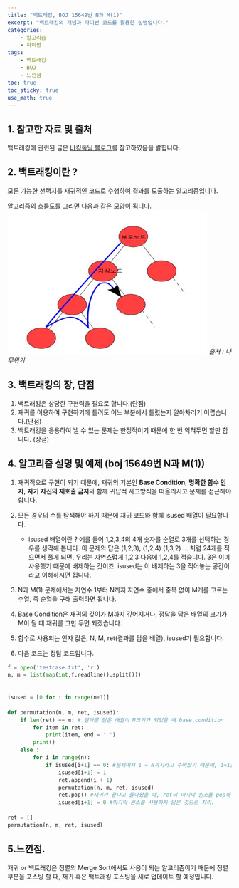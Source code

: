 ```yaml
---
title: "백트래킹, BOJ 15649번 N과 M(1)"
excerpt: "백트래킹의 개념과 파이썬 코드를 활용한 설명입니다."
categories:
    - 알고리즘
    - 파이썬
tags:
    - 백트래킹
    - BOJ
    - 느낀점
toc: true
toc_sticky: true
use_math: true
---
```


## 1. 참고한 자료 및 출처
백트래킹에 관련된 글은 [바킹독님 블로그](https://blog.encrypted.gg/945?category=773649)를 참고하였음을 밝힙니다.

## 2. 백트래킹이란 ?
모든 가능한 선택지를 재귀적인 코드로 수행하여 결과를 도출하는 알고리즘입니다.

알고리즘의 흐름도를 그리면 다음과 같은 모양이 됩니다.</br>
![image1](/assets/images/백트래킹1.jpg)
_출처 : 나무위키_

## 3. 백트래킹의 장, 단점
1. 백트래킹은 상당한 구현력을 필요로 합니다.(단점)
2. 재귀를 이용하여 구현하기에 틀려도 어느 부분에서 틀렸는지 알아차리기 어렵습니다.(단점)
3. 백트래킹을 응용하여 낼 수 있는 문제는 한정적이기 때문에 한 번 익혀두면 할만 합니다. (장점)

## 4. 알고리즘 설명 및 예제 (boj 15649번 N과 M(1))
1. 재귀적으로 구현이 되기 때문에, 재귀의 기본인 **Base Condition**, **명확한 함수 인자**, **자기 자신의 재호출 금지**와 함께 귀납적 사고방식을 떠올리시고 문제를 접근해야 합니다.

2. 모든 경우의 수를 탐색해야 하기 때문에 재귀 코드와 함께 isused 배열이 필요합니다.
    * isused 배열이란 ?
    예를 들어 1,2,3,4의 4개 숫자를 순열로 3개를 선택하는 경우를 생각해 봅니다.
    이 문제의 답은 (1,2,3), (1,2,4) (1,3,2) ... 처럼 24개를 적으면서 풀게 되면, 우리는 자연스럽게 1,2,3 다음에 1,2,4를 적습니다. 3은 이미 사용했기 때문에 배제하는 것이죠. isused는 이 배제하는 3을 적어놓는 공간이라고 이해하시면 됩니다.

3. N과 M(1) 문제에서는 자연수 1부터 N까지 자연수 중에서 중복 없이 M개를 고르는 수열, 즉 순열을 구해 출력하면 됩니다.

4. Base Condition은 재귀의 깊이가 M까지 깊어지거나, 정답을 담은 배열의 크기가 M이 될 때 재귀를 그만 두면 되겠습니다. 

5. 함수로 사용되는 인자 값은, N, M, ret(결과를 담을 배열), isused가 필요합니다.

6. 다음 코드는 정답 코드입니다.

```python
f = open('testcase.txt', 'r')
n, m = list(map(int,f.readline().split()))


isused = [0 for i in range(n+1)]

def permutation(n, m, ret, isused):
    if len(ret) == m: # 결과를 담은 배열이 M크기가 되었을 때 base condition
        for item in ret:
            print(item, end = ' ')
        print()
    else :
        for i in range(n):
            if isused[i+1] == 0: #문제에서 1 ~ N까지라고 주어졌기 때문에, i+1을 해줌.
                isused[i+1] = 1
                ret.append(i + 1)
                permutation(n, m, ret, isused)
                ret.pop() #재귀가 끝나고 돌아왔을 때, ret의 마지막 원소를 pop해줘야 다음 재귀를 돌 수 있음.
                isused[i+1] = 0 #마지막 원소를 사용하지 않은 것으로 처리.

ret = []
permutation(n, m, ret, isused)
```  

## 5.느낀점.
재귀 or 백트래킹은 정렬의 Merge Sort에서도 사용이 되는 알고리즘이기 때문에 정렬 부분을 포스팅 할 때, 재귀 혹은 백트래킹 포스팅을 새로 업데이트 할 예정입니다.